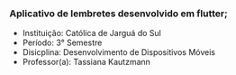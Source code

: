 ### Aplicativo de lembretes desenvolvido em flutter;

- Instituição: Católica de Jarguá do Sul
- Período: 3° Semestre
- Disicplina: Desenvolvimento de Dispositivos Móveis
- Professor(a): Tassiana Kautzmann
